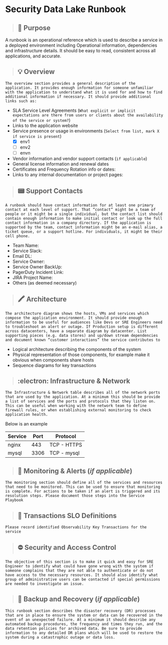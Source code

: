 # Security Data Lake Runbook


>## :goal_net: Purpose 
A runbook is an operational reference which is used to describe a service in a deployed environment including Operational information, dependencies and infrastructure details. It should be easy to read, consistent across all applications, and accurate. 

>## :bulb: Overview
`The overview section provides a general description of the application. It provides enough information for someone unfamiliar with the application to understand what it is used for and how to find additional information if necessary. It should provide additional links such as:`
- SLA Service Level Agreements (`What explicit or implicit expectations are there from users or clients about the availability of the service or system?`)
- Links to the application website
- Service presence or usage in environments (`Select from list, mark X if service is present`)
    - [x] env1
    - [ ] env2
    - [ ] envn
- Vendor information and vendor support contacts (`if applicable`) 
- General license information and renewal dates 
- Certificates and Frequency Rotation info or dates: 
- Links to any internal documentation or project pages: 

>## :pager: Support Contacts
`A runbook should have contact information for at least one primary contact at each level of support. That “contact” might be a team of people or it might be a single individual, but the contact list should contain enough information to make initial contact or look up the full contact information in a company directory. If the application is supported by the team, contact information might be an e-mail alias, a ticket queue, or a support hotline. For individuals, it might be their cell phone.`
- Team Name: 
- Service Slack: 
- Email DL: 
- Service Owner:       
- Service Owner BackUp:    
- PagerDuty Incident Link:
- JIRA Project Name:
- Others (as deemed necessary)

>## :crayon: Architecture
`The architecture diagram shows the hosts, VMs and services which compose the application environment. It should provide enough information to be useful for audiences like Devs or SRE Engineers need to troubleshoot an alert or outage. If Production setup is different across datacenters, have a separate diagram by datacenter. List supporting pieces (e.g. data stores) and up/down stream dependencies and document known “customer interactions” the service contributes to`

- Logical architecture describing the components of the system
- Physical representation of those components, for example make it obvious when components share hosts 
- Sequence diagrams for key transactions
 

>## :electron: Infrastructure & Network
`The Infrastructure & Network table describes all of the network ports that are used by the application. At a minimum this should be provide a list of services and the ports and protocols that they listen on. This can be useful when working with the network team to define firewall rules, or when establishing external monitoring to check application health.`

Below is an example

| Service | Port | Protocol |
|----- | -----|----- |
| nginx | 443  | TCP - HTTPS |
| mysql | 3306 | TCP - mysql |
 
 
>## :mega: Monitoring & Alerts (*if applicable*)
`The monitoring section should define all of the services and resources that need to be monitored. This can be used to ensure that monitoring is complete. For actions to be taken if an alert is triggered and its resolution steps. Please document those steps into the Service Playbook`



>## :scroll: Transactions SLO Definitions 
`Please record identified Observability Key Transactions for the service`


>## :no_entry: Security and Access Control
`The objective of this section is to make it quick and easy for SRE Engineer to identify what could have gone wrong with the system if someone complains that they are not able to authenticate or do not have access to the necessary resources. It should also identify what group of administrative users can be contacted if special permissions are needed to investigate an issue.`



>## :arrows_counterclockwise: Backup and Recovery (*if applicable*)
`This runbook section describes the disaster recovery (DR) processes that are in place to ensure the system or data can be recovered in the event of an unexpected failure. At a minimum it should describe any automated backup procedures, the frequency and times they run, and the data retention policies for archived data. Be sure to provide information to any detailed DR plans which will be used to restore the system during a catastrophic outage or data loss.`
